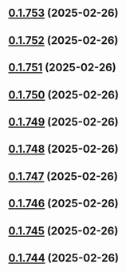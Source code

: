 ## [0.1.753](https://github.com/binary-braids/terraform-oracle/compare/v0.1.752...v0.1.753) (2025-02-26)



## [0.1.752](https://github.com/binary-braids/terraform-oracle/compare/v0.1.751...v0.1.752) (2025-02-26)



## [0.1.751](https://github.com/binary-braids/terraform-oracle/compare/v0.1.750...v0.1.751) (2025-02-26)



## [0.1.750](https://github.com/binary-braids/terraform-oracle/compare/v0.1.749...v0.1.750) (2025-02-26)



## [0.1.749](https://github.com/binary-braids/terraform-oracle/compare/v0.1.748...v0.1.749) (2025-02-26)



## [0.1.748](https://github.com/binary-braids/terraform-oracle/compare/v0.1.747...v0.1.748) (2025-02-26)



## [0.1.747](https://github.com/binary-braids/terraform-oracle/compare/v0.1.746...v0.1.747) (2025-02-26)



## [0.1.746](https://github.com/binary-braids/terraform-oracle/compare/v0.1.745...v0.1.746) (2025-02-26)



## [0.1.745](https://github.com/binary-braids/terraform-oracle/compare/v0.1.744...v0.1.745) (2025-02-26)



## [0.1.744](https://github.com/binary-braids/terraform-oracle/compare/v0.1.743...v0.1.744) (2025-02-26)



